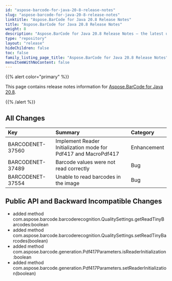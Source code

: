 ```yaml
---
id: "aspose-barcode-for-java-20-8-release-notes"
slug: "aspose-barcode-for-java-20-8-release-notes"
linktitle: "Aspose.BarCode for Java 20.8 Release Notes"
title: "Aspose.BarCode for Java 20.8 Release Notes"
weight: 8
description: "Aspose.BarCode for Java 20.8 Release Notes – the latest updates and fixes."
type: "repository"
layout: "release"
hideChildren: false
toc: false
family_listing_page_title: "Aspose.BarCode for Java 20.8 Release Notes"
menuItemWithNoContent: false
---
```


{{% alert color="primary" %}}

This page contains release notes information for [Aspose.BarCode for Java 20.8](https://releases.aspose.com/barcode/java/20-8/).

{{% /alert %}}
## **All Changes**

|**Key**|**Summary**|**Category**|
| :- | :- | :- |
|BARCODENET-37560|Implement Reader Initialization mode for Pdf417 and MacroPdf417|Enhancement|
|BARCODENET-37489|Barcode values were not read correctly|Bug|
|BARCODENET-37554|Unable to read barcodes in the image|Bug|

## **Public API and Backward Incompatible Changes**
- added method com.aspose.barcode.barcoderecognition.QualitySettings.getReadTinyBarcodes:boolean
- added method com.aspose.barcode.barcoderecognition.QualitySettings.setReadTinyBarcodes(boolean)
- added method com.aspose.barcode.generation.Pdf417Parameters.isReaderInitialization:boolean
- added method com.aspose.barcode.generation.Pdf417Parameters.setReaderInitialization(boolean)
